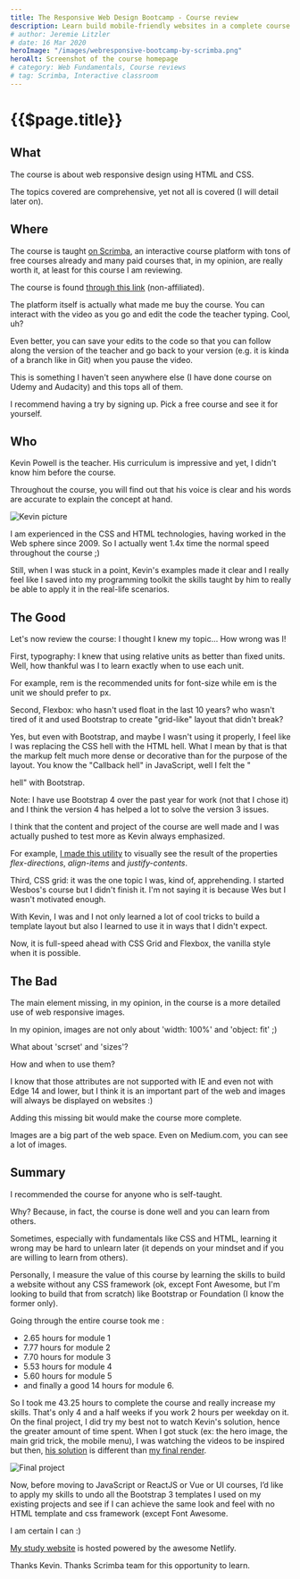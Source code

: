 ```yaml
---
title: The Responsive Web Design Bootcamp - Course review
description: Learn build mobile-friendly websites in a complete course using an interactive classroom.
# author: Jeremie Litzler
# date: 16 Mar 2020
heroImage: "/images/webresponsive-bootcamp-by-scrimba.png"
heroAlt: Screenshot of the course homepage
# category: Web Fundamentals, Course reviews
# tag: Scrimba, Interactive classroom
---
```


<!-- markdownlint-disable -->

# {{$page.title}}

## What

The course is about web responsive design using HTML and CSS.

The topics covered are comprehensive, yet not all is covered (I will detail later on).

## Where

The course is taught [on Scrimba](https://scrimba.com/), an interactive course platform with tons of free courses already and many paid courses that, in my opinion, are really worth it, at least for this course I am reviewing.

The course is found [through this link](https://scrimba.com/learn/responsive) (non-affiliated).

The platform itself is actually what made me buy the course. You can interact with the video as you go and edit the code the teacher typing. Cool, uh?

Even better, you can save your edits to the code so that you can follow along the version of the teacher and go back to your version (e.g. it is kinda of a branch like in Git) when you pause the video.

This is something I haven't seen anywhere else (I have done course on Udemy and Audacity) and this tops all of them.

I recommend having a try by signing up. Pick a free course and see it for yourself.

## Who

Kevin Powell is the teacher. His curriculum is impressive and yet, I didn't know him before the course.

Throughout the course, you will find out that his voice is clear and his words are accurate to explain the concept at hand.

![Kevin picture](../static/images/webresponsive-bootcamp-by-scrimba-teacher.png)

I am experienced in the CSS and HTML technologies, having worked in the Web sphere since 2009. So I actually went 1.4x time the normal speed throughout the course ;)

Still, when I was stuck in a point, Kevin's examples made it clear and I really feel like I saved into my programming toolkit the skills taught by him to really be able to apply it in the real-life scenarios.

## The Good

Let's now review the course: I thought I knew my topic… How wrong was I!

First, typography: I knew that using relative units as better than fixed units. Well, how thankful was I to learn exactly when to use each unit.

For example, rem is the recommended units for font-size while em is the unit we should prefer to px.

Second, Flexbox: who hasn't used float in the last 10 years? who wasn't tired of it and used Bootstrap to create "grid-like" layout that didn't break?

Yes, but even with Bootstrap, and maybe I wasn't using it properly, I feel like I was replacing the CSS hell with the HTML hell. What I mean by that is that the markup felt much more dense or decorative than for the purpose of the layout. You know the "Callback hell" in JavaScript, well I felt the "<div> hell" with Bootstrap.

Note: I have use Bootstrap 4 over the past year for work (not that I chose it) and I think the version 4 has helped a lot to solve the version 3 issues.

I think that the content and project of the course are well made and I was actually pushed to test more as Kevin always emphasized.

For example, [I made this utility](https://jeremiel-with-scrimba-rd.netlify.app/4.taking.flexbox.to.the.next.level/2.justify-content.and.align-items/) to visually see the result of the properties _flex-directions_, _align-items_ and _justify-contents_.

Third, CSS grid: it was the one topic I was, kind of, apprehending. I started Wesbos's course but I didn't finish it. I'm not saying it is because Wes but I wasn't motivated enough.

With Kevin, I was and I not only learned a lot of cool tricks to build a template layout but also I learned to use it in ways that I didn't expect.

Now, it is full-speed ahead with CSS Grid and Flexbox, the vanilla style when it is possible.

## The Bad

The main element missing, in my opinion, in the course is a more detailed use of web responsive images.

In my opinion, images are not only about 'width: 100%' and 'object: fit' ;)

What about 'scrset' and 'sizes'?

How and when to use them?

I know that those attributes are not supported with IE and even not with Edge 14 and lower, but I think it is an important part of the web and images will always be displayed on websites :)

Adding this missing bit would make the course more complete.

Images are a big part of the web space. Even on Medium.com, you can see a lot of images.

## Summary

I recommended the course for anyone who is self-taught.

Why? Because, in fact, the course is done well and you can learn from others.

Sometimes, especially with fundamentals like CSS and HTML, learning it wrong may be hard to unlearn later (it depends on your mindset and if you are willing to learn from others).

Personally, I measure the value of this course by learning the skills to build a website without any CSS framework (ok, except Font Awesome, but I'm looking to build that from scratch) like Bootstrap or Foundation (I know the former only).

Going through the entire course took me :

- 2.65 hours for module 1
- 7.77 hours for module 2
- 7.70 hours for module 3
- 5.53 hours for module 4
- 5.60 hours for module 5
- and finally a good 14 hours for module 6.

So I took me 43.25 hours to complete the course and really increase my skills. That's only 4 and a half weeks if you work 2 hours per weekday on it.
On the final project, I did try my best not to watch Kevin's solution, hence the greater amount of time spent. When I got stuck (ex: the hero image, the main grid trick, the mobile menu), I was watching the videos to be inspired but then, [his solution](https://jeremiel-with-scrimba-rd.netlify.app/6.taking.it.to.the.next.level/1.final.project.instructor/index.html) is different than [my final render](https://jeremiel-with-scrimba-rd.netlify.app/6.taking.it.to.the.next.level/2.final.project.myself/).

![Final project](../static/images/webresponsive-bootcamp-by-scrimba-final-project.png)

Now, before moving to JavaScript or ReactJS or Vue or UI courses, I’d like to apply my skills to undo all the Bootstrap 3 templates I used on my existing projects and see if I can achieve the same look and feel with no HTML template and css framework (except Font Awesome.

I am certain I can :)

[My study website](https://jeremiel-with-scrimba-rd.netlify.com/) is hosted powered by the awesome Netlify.

Thanks Kevin. Thanks Scrimba team for this opportunity to learn.
